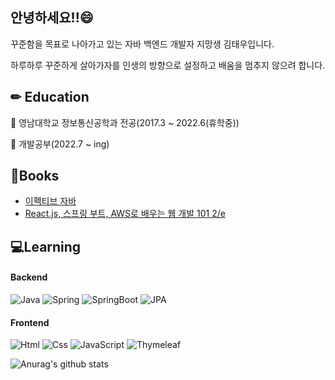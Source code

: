 ## 안녕하세요!!😄

꾸준함을 목표로 나아가고 있는 자바 백엔드 개발자 지망생 김태우입니다.
 
하루하루 꾸준하게 살아가자를 인생의 방향으로 설정하고 배움을 멈추지 않으려 합니다.

<!--
**StartDeveloperKim/StartDeveloperKim** is a ✨ _special_ ✨ repository because its `README.md` (this file) appears on your GitHub profile.

Here are some ideas to get you started:

- 🔭 I’m currently working on ...
- 🌱 I’m currently learning ...
- 👯 I’m looking to collaborate on ...
- 🤔 I’m looking for help with ...
- 💬 Ask me about ...
- 📫 How to reach me: ...
- 😄 Pronouns: ...
- ⚡ Fun fact: ...
-->


## ✏ Education
🌱 영남대학교 정보통신공학과 전공(2017.3 ~ 2022.6(휴학중))

🌱 개발공부(2022.7 ~ ing)

## 📄Books
- [이펙티브 자바](https://github.com/StartDeveloperKim/Effective-Java-Study)
- [React.js, 스프링 부트, AWS로 배우는 웹 개발 101 2/e](https://github.com/StartDeveloperKim/To-do-list.git)

## 💻Learning
#### Backend
  <img alt="Java" src ="https://img.shields.io/badge/Java-blue.svg?&style=for-the-badge" /> <img alt="Spring" src ="https://img.shields.io/badge/Spring-6DB33F.svg?&style=for-the-badge&logo=Spring&logoColor=white" /> <img alt="SpringBoot" src ="https://img.shields.io/badge/SpringBoot-6DB33F.svg?&style=for-the-badge&logo=SpringBoot&logoColor=white" /> <img alt="JPA" src ="https://img.shields.io/badge/JPA-20336B.svg?&style=for-the-badge" />
  
#### Frontend
<img alt="Html" src ="https://img.shields.io/badge/HTML5-E34F26.svg?&style=for-the-badge&logo=HTML5&logoColor=white"/> <img alt="Css" src ="https://img.shields.io/badge/CSS3-1572B6.svg?&style=for-the-badge&logo=CSS3&logoColor=white"/> <img alt="JavaScript" src ="https://img.shields.io/badge/JavaScriipt-F7DF1E.svg?&style=for-the-badge&logo=JavaScript&logoColor=black"/> <img alt="Thymeleaf" src ="https://img.shields.io/badge/Thymeleaf-005F0F.svg?&style=for-the-badge&logo=Thymeleaf&logoColor=white"/>

![Anurag's github stats](https://github-readme-stats.vercel.app/api?username=StartDeveloperKim&show_icons=true&theme=solarized-light)
